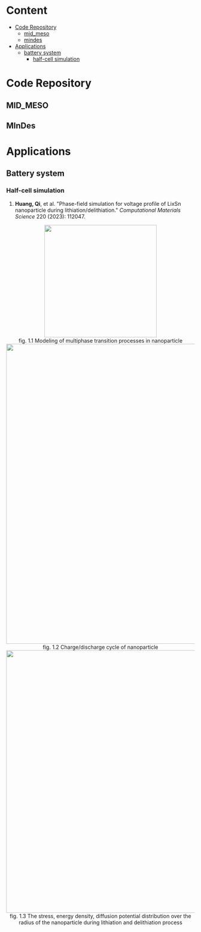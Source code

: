 # Content
- [Code Repository](#code-repository)
  - [mid_meso](#mid_meso)
  - [mindes](#mindes)
- [Applications](#applications)
  - [battery system](#battery-system)
    - [half-cell simulation](#half-cell-simulation)
# Code Repository
## MID_MESO

## MInDes

# Applications
## Battery system
### Half-cell simulation
1. **Huang, Qi**, et al. "Phase-field simulation for voltage profile of LixSn nanoparticle during lithiation/delithiation." *Computational Materials Science* 220 (2023): 112047.

<div align=center>
<img src="https://github.com/hq5088028/MInDes/blob/main/guide/Publications/figures/nanoparticle.jpg" width="300px">
</div>
<div align=center>
fig. 1.1 Modeling of multiphase transition processes in nanoparticle
</div>
<div align=center>
<img src="https://github.com/hq5088028/MInDes/blob/main/guide/Publications/figures/cycling.jpg" width="800px">
</div>
<div align=center>
fig. 1.2 Charge/discharge cycle of nanoparticle
</div>
<div align=center>
<img src="https://github.com/hq5088028/MInDes/blob/main/guide/Publications/figures/data_distribution.jpg" width="700px">
</div>
<div align=center>
fig. 1.3 The stress, energy density, diffusion potential distribution over the radius of the nanoparticle during lithiation and delithiation process
</div>